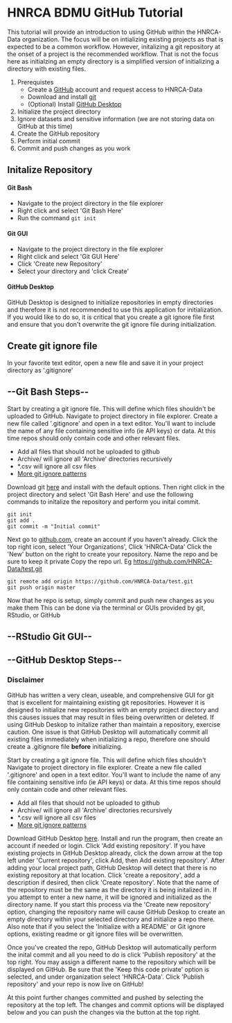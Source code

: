 # HNRCA BDMU GitHub Tutorial

This tutorial will provide an introduction to using GitHub within the HNRCA-Data organization. The focus will be on intializing
existing projects as that is expected to be a common workflow. However, initalizing a git repository at the onset of a project 
is the recommended workflow. That is not the focus here as initialzing an empty directory is a simplified version of initializing
a directory with existing files.

1. Prerequistes 
    - Create a [GitHub](github.com) account and request access to HNRCA-Data
    - Download and install [git](https://git-scm.com/download/win)
    - (Optional) Install [GitHub Desktop](https://desktop.github.com/)
2. Initialize the project directory
3. Ignore datasets and sensitive information (we are not storing data on GitHub at this time)
4. Create the GitHub repository
5. Perform initial commit
6. Commit and push changes as you work


## Initalize Repository

#### Git Bash
- Navigate to the project directory in the file explorer
- Right click and select 'Git Bash Here'
- Run the command `git init`

#### Git GUI
- Navigate to the project directory in the file explorer
- Right click and select 'Git GUI Here'
- Click 'Create new Repository'
- Select your directory and 'click Create'

#### GitHub Desktop
GitHub Desktop is designed to initialize repositories in empty directories and therefore it is not recommended to use
this application for initialization. If you would like to do so, it is critical that you create a git ignore file first
and ensure that you don't overwrite the git ignore file during initialization.


## Create git ignore file

In your favorite text editor, open a new file and save it in your project directory as '.gitignore'

## --Git Bash Steps--

Start by creating a git ignore file. This will define which files shouldn't be uploaded to GitHub. 
Navigate to project directory in file explorer. Create a new file called '.gitignore' and open in a text editor. 
You'll want to include the name of any file containing sensitive info (ie API keys) or data. At this time 
repos should only contain code and other relevant files.
- Add all files that should not be uploaded to github
- Archive/ will ignore all 'Archive' directories recursively
- *.csv will ignore all csv files
- [More git ignore patterns](https://www.atlassian.com/git/tutorials/saving-changes/gitignore#git-ignore-patterns)

Download git [here](https://git-scm.com/download/win) and install with the default options. Then right click 
in the project directory and select 'Git Bash Here' and use the following commands to initalize the repository and
perform you inital commit.
```
git init
git add .
git commit -m "Initial commit"
```
Next go to [github.com](github.com), create an account if you haven't already.
Click the top right icon, select 'Your Organizations', Click 'HNRCA-Data'
Click the 'New' button on the right to create your repository. Name the repo and be sure to keep it private
Copy the repo url. Eg https://github.com/HNRCA-Data/test.git
```
git remote add origin https://github.com/HNRCA-Data/test.git
git push origin master
```
Now that he repo is setup, simply commit and push new changes as you make them
This can be done via the terminal or GUIs provided by git, RStudio, or GitHub

## --RStudio Git GUI--


## --GitHub Desktop Steps--
### Disclaimer
GitHub has written a very clean, useable, and comprehensive GUI for git that is excellent for
maintaining existing git repositories. However it is designed to initialize new repositories 
with an empty project directory and this causes issues that may result in files being 
overwritten or deleted. If using GitHub Deskop to initalize rather than maintain a repository,
exercise caution.
One issue is that GitHub Desktop will automatically commit all existing files immediately when
initializing a repo, therefore one should create a .gitignore file **before** initializing.


Start by creating a git ignore file. This will define which files shouldn't Navigate to project directory in file explorer. 
Create a new file called '.gitignore' and open in a text editor. You'll want to include the name of any file containing
sensitive info (ie API keys) or data. At this time repos should only contain code and other relevant files.
- Add all files that should not be uploaded to github
- Archive/ will ignore all 'Archive' directories recursively
- *.csv will ignore all csv files
- [More git ignore patterns](https://www.atlassian.com/git/tutorials/saving-changes/gitignore#git-ignore-patterns)

Download GitHub Desktop [here](https://desktop.github.com/). Install and run the program, then create an account if needed or login. 
Click 'Add existing repository'. If you have existing projects in GitHub Desktop already, click the down arrow at the top left under
'Current repository', click Add, then Add existing repository'. After adding your local project
path, GitHub Desktop will detect that there is no existing repository at that location. 
Click 'create a repository', add a description if desired, then click 'Create repository'.
Note that the name of the repository must be the same as the directory it is being initalized in.
If you attempt to enter a new name, it will be ignored and initialized as the directory name. If you
start this process via the 'Create new repository' option, changing the repository name will cause
GitHub Deskop to create an empty directory within your selected directory and initialize a repo there.
Also note that if you select the 'Initialize with a README' or Git ignore options, existing readme or
git ignore files will be overwritten.

Once you've created the repo, GitHub Desktop will automatically perform the inital commit and all
you need to do is click 'Publish repository' at the top right. You may assign a different name to
the repository which will be displayed on GitHub. Be sure that the 'Keep this code private' option
is selected, and under organization select 'HNRCA-Data'. Click 'Publish repository' and your repo
is now live on GitHub!

At this point further changes committed and pushed by selecting the repository at the top left. The
changes and commit options will be displayed below and you can push the changes via the button at
the top right.
